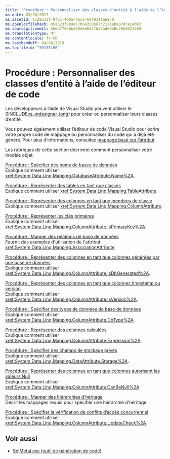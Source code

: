 ```yaml
---
title: 'Procédure : Personnaliser des classes d’entité à l’aide de l’éditeur de code'
ms.date: 03/30/2017
ms.assetid: ec28332f-9f3c-4e0a-baca-60f9141a68c0
ms.openlocfilehash: 05a523f8b98c7b64350b67c217baba07dca14de3
ms.sourcegitcommit: 5b6d778ebb269ee6684fb57ad69a8c28b06235b9
ms.translationtype: MT
ms.contentlocale: fr-FR
ms.lasthandoff: 04/08/2019
ms.locfileid: "59155166"
---
```

# <a name="how-to-customize-entity-classes-by-using-the-code-editor"></a>Procédure : Personnaliser des classes d’entité à l’aide de l’éditeur de code
Les développeurs à l’aide de Visual Studio peuvent utiliser le [!INCLUDE[vs_ordesigner_long](../../../../../../includes/vs-ordesigner-long-md.md)] pour créer ou personnaliser leurs classes d’entité.  
  
 Vous pouvez également utiliser l’éditeur de code Visual Studio pour écrire votre propre code de mappage ou personnaliser du code qui a déjà été généré. Pour plus d’informations, consultez [mappage basé sur l’attribut](../../../../../../docs/framework/data/adonet/sql/linq/attribute-based-mapping.md).  
  
 Les rubriques de cette section décrivent comment personnaliser votre modèle objet.  
  
 [Procédure : Spécifier des noms de bases de données](../../../../../../docs/framework/data/adonet/sql/linq/how-to-specify-database-names.md)  
 Explique comment utiliser <xref:System.Data.Linq.Mapping.DatabaseAttribute.Name%2A>.  
  
 [Procédure : Représenter des tables en tant que classes](../../../../../../docs/framework/data/adonet/sql/linq/how-to-represent-tables-as-classes.md)  
 Explique comment utiliser <xref:System.Data.Linq.Mapping.TableAttribute>.  
  
 [Procédure : Représenter des colonnes en tant que membres de classe](../../../../../../docs/framework/data/adonet/sql/linq/how-to-represent-columns-as-class-members.md)  
 Explique comment utiliser <xref:System.Data.Linq.Mapping.ColumnAttribute>.  
  
 [Procédure : Représenter les clés primaires](../../../../../../docs/framework/data/adonet/sql/linq/how-to-represent-primary-keys.md)  
 Explique comment utiliser <xref:System.Data.Linq.Mapping.ColumnAttribute.IsPrimaryKey%2A>.  
  
 [Procédure : Mapper des relations de base de données](../../../../../../docs/framework/data/adonet/sql/linq/how-to-map-database-relationships.md)  
 Fournit des exemples d'utilisation de l'attribut <xref:System.Data.Linq.Mapping.AssociationAttribute>.  
  
 [Procédure : Représenter des colonnes en tant que colonnes générées par une base de données](../../../../../../docs/framework/data/adonet/sql/linq/how-to-represent-columns-as-database-generated.md)  
 Explique comment utiliser <xref:System.Data.Linq.Mapping.ColumnAttribute.IsDbGenerated%2A>.  
  
 [Procédure : Représenter des colonnes en tant que colonnes timestamp ou version](../../../../../../docs/framework/data/adonet/sql/linq/how-to-represent-columns-as-timestamp-or-version-columns.md)  
 Explique comment utiliser <xref:System.Data.Linq.Mapping.ColumnAttribute.IsVersion%2A>.  
  
 [Procédure : Spécifier des types de données de base de données](../../../../../../docs/framework/data/adonet/sql/linq/how-to-specify-database-data-types.md)  
 Explique comment utiliser <xref:System.Data.Linq.Mapping.ColumnAttribute.DbType%2A>.  
  
 [Procédure : Représenter des colonnes calculées](../../../../../../docs/framework/data/adonet/sql/linq/how-to-represent-computed-columns.md)  
 Explique comment utiliser <xref:System.Data.Linq.Mapping.ColumnAttribute.Expression%2A>.  
  
 [Procédure : Spécifier des champs de stockage privés](../../../../../../docs/framework/data/adonet/sql/linq/how-to-specify-private-storage-fields.md)  
 Explique comment utiliser <xref:System.Data.Linq.Mapping.DataAttribute.Storage%2A>.  
  
 [Procédure : Représenter des colonnes en tant que colonnes autorisant les valeurs Null](../../../../../../docs/framework/data/adonet/sql/linq/how-to-represent-columns-as-allowing-null-values.md)  
 Explique comment utiliser <xref:System.Data.Linq.Mapping.ColumnAttribute.CanBeNull%2A>.  
  
 [Procédure : Mapper des hiérarchies d’héritage](../../../../../../docs/framework/data/adonet/sql/linq/how-to-map-inheritance-hierarchies.md)  
 Décrit les mappages requis pour spécifier une hiérarchie d'héritage.  
  
 [Procédure : Spécifier la vérification de conflits d’accès concurrentiel](../../../../../../docs/framework/data/adonet/sql/linq/how-to-specify-concurrency-conflict-checking.md)  
 Explique comment utiliser <xref:System.Data.Linq.Mapping.ColumnAttribute.UpdateCheck%2A>.  
  
## <a name="see-also"></a>Voir aussi

- [SqlMetal.exe (outil de génération de code)](../../../../../../docs/framework/tools/sqlmetal-exe-code-generation-tool.md)
